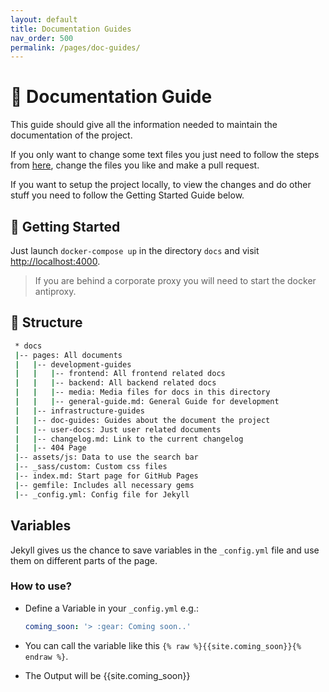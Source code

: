 ```yaml
---
layout: default
title: Documentation Guides
nav_order: 500
permalink: /pages/doc-guides/
---
```


# :book: **Documentation Guide**

This guide should give all the information needed to maintain the documentation of the project.

If you only want to change some text files you just need to follow the steps from [here](/phonebook/pages/development-guides/), change the files you like and make a pull request.

If you want to setup the project locally, to view the changes and do other stuff you need to follow the Getting Started Guide below.

## :small_red_triangle: **Getting Started**

Just launch `docker-compose up` in the directory `docs` and visit [http://localhost:4000](http://localhost:4000).

> If you are behind a corporate proxy you will need to start the docker antiproxy.

## :open_file_folder: **Structure**

```bash
 * docs
 |-- pages: All documents
 |   |-- development-guides
 |   |   |-- frontend: All frontend related docs
 |   |   |-- backend: All backend related docs
 |   |   |-- media: Media files for docs in this directory
 |   |   |-- general-guide.md: General Guide for development
 |   |-- infrastructure-guides
 |   |-- doc-guides: Guides about the document the project
 |   |-- user-docs: Just user related documents
 |   |-- changelog.md: Link to the current changelog
 |   |-- 404 Page
 |-- assets/js: Data to use the search bar
 |-- _sass/custom: Custom css files
 |-- index.md: Start page for GitHub Pages
 |-- gemfile: Includes all necessary gems
 |-- _config.yml: Config file for Jekyll
```

## **Variables**

Jekyll gives us the chance to save variables in the `_config.yml` file and use them on different parts of the page.

### **How to use?**

- Define a Variable in your `_config.yml`
  e.g.:

  ```yml
  coming_soon: '> :gear: Coming soon..'
  ```

- You can call the variable like this `{% raw %}{{site.coming_soon}}{% endraw %}`.

- The Output will be {{site.coming_soon}}
